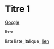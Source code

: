 # Titre 1

[Google](https://www.google.fr)

liste 



liste
liste_italique_ [lien](https://www.google.fr)
